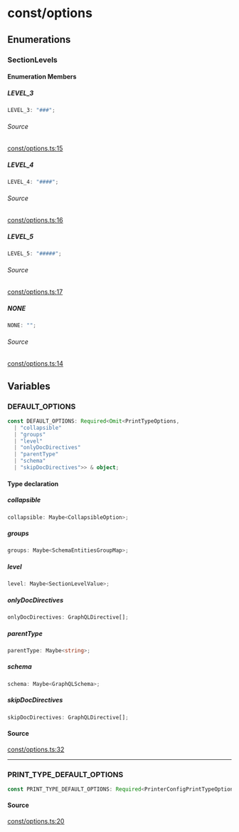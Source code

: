 # const/options

## Enumerations

### SectionLevels

#### Enumeration Members

##### LEVEL\_3

```ts
LEVEL_3: "###";
```

###### Source

[const/options.ts:15](https://github.com/graphql-markdown/graphql-markdown/blob/main/packages/printer-legacy/src/const/options.ts#L15)

##### LEVEL\_4

```ts
LEVEL_4: "####";
```

###### Source

[const/options.ts:16](https://github.com/graphql-markdown/graphql-markdown/blob/main/packages/printer-legacy/src/const/options.ts#L16)

##### LEVEL\_5

```ts
LEVEL_5: "#####";
```

###### Source

[const/options.ts:17](https://github.com/graphql-markdown/graphql-markdown/blob/main/packages/printer-legacy/src/const/options.ts#L17)

##### NONE

```ts
NONE: "";
```

###### Source

[const/options.ts:14](https://github.com/graphql-markdown/graphql-markdown/blob/main/packages/printer-legacy/src/const/options.ts#L14)

## Variables

### DEFAULT\_OPTIONS

```ts
const DEFAULT_OPTIONS: Required<Omit<PrintTypeOptions, 
  | "collapsible"
  | "groups"
  | "level"
  | "onlyDocDirectives"
  | "parentType"
  | "schema"
  | "skipDocDirectives">> & object;
```

#### Type declaration

##### collapsible

```ts
collapsible: Maybe<CollapsibleOption>;
```

##### groups

```ts
groups: Maybe<SchemaEntitiesGroupMap>;
```

##### level

```ts
level: Maybe<SectionLevelValue>;
```

##### onlyDocDirectives

```ts
onlyDocDirectives: GraphQLDirective[];
```

##### parentType

```ts
parentType: Maybe<string>;
```

##### schema

```ts
schema: Maybe<GraphQLSchema>;
```

##### skipDocDirectives

```ts
skipDocDirectives: GraphQLDirective[];
```

#### Source

[const/options.ts:32](https://github.com/graphql-markdown/graphql-markdown/blob/main/packages/printer-legacy/src/const/options.ts#L32)

***

### PRINT\_TYPE\_DEFAULT\_OPTIONS

```ts
const PRINT_TYPE_DEFAULT_OPTIONS: Required<PrinterConfigPrintTypeOptions>;
```

#### Source

[const/options.ts:20](https://github.com/graphql-markdown/graphql-markdown/blob/main/packages/printer-legacy/src/const/options.ts#L20)
